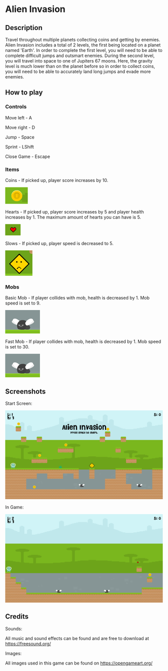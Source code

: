 # Alien Invasion

## Description
Travel throughout multiple planets collecting coins and getting by enemies. Alien Invasion includes a total of 2 levels, the first being located on a planet named 'Earth'. In order to complete the first level, you will need to be able to complete difficult jumps and outsmart enemies. During the second level, you will travel into space to one of Jupiters 67 moons. Here, the gravity level is much lower than on the planet before so in order to collect coins, you will need to be able to accurately land long jumps and evade more enemies.

## How to play

### Controls
Move left - A

Move right - D

Jump - Space

Sprint - LShift

Close Game - Escape

### Items
Coins - If picked up, player score increases by 10.

![Coins](alien-invasion/assets/images/Screenshots/coins.png)

Hearts - If picked up, player score increases by 5 and player health increases by 1. The maximum amount of hearts you can have is 5.

![Hearts](alien-invasion/assets/images/Screenshots/hearts.png)

Slows - If picked up, player speed is decreased to 5.

![Slows](alien-invasion/assets/images/Screenshots/slows.png)

### Mobs
Basic Mob - If player collides with mob, health is decreased by 1. Mob speed is set to 9.

![Basic_Mob](alien-invasion/assets/images/Screenshots/mob.PNG)

Fast Mob - If player collides with mob, health is decreased by 1. Mob speed is set to 30.

![Fast_Mob](alien-invasion/assets/images/Screenshots/mob.PNG)

## Screenshots
Start Screen:

![Start_Screen](alien-invasion/assets/images/Screenshots/start_screen.png)

In Game:

![In_Game](alien-invasion/assets/images/Screenshots/in_game.png)

## Credits
Sounds:

All music and sound effects can be found and are free to download at https://freesound.org/ 
  
Images:

All images used in this game can be found on https://opengameart.org/


